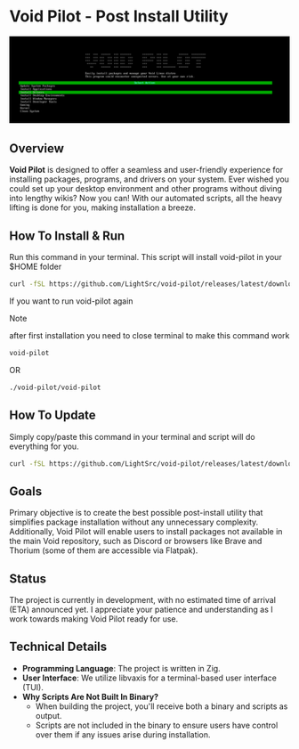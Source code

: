 # Void Pilot - Post Install Utility

![Preview](/.github/preview.png)

## Overview
**Void Pilot** is designed to offer a seamless and user-friendly experience for installing packages, programs, and drivers on your system. Ever wished you could set up your desktop environment and other programs without diving into lengthy wikis? Now you can! With our automated scripts, all the heavy lifting is done for you, making installation a breeze.

## How To Install & Run
Run this command in your terminal. This script will install void-pilot in your $HOME folder
```bash
curl -fSL https://github.com/LightSrc/void-pilot/releases/latest/download/install.sh | sh
```
If you want to run void-pilot again
> [!NOTE]
> after first installation you need to close terminal to make this command work
```bash
void-pilot
```
OR
```bash
./void-pilot/void-pilot
```

## How To Update
Simply copy/paste this command in your terminal and script will do everything for you.
```bash
curl -fSL https://github.com/LightSrc/void-pilot/releases/latest/download/install.sh | sh
```

## Goals
Primary objective is to create the best possible post-install utility that simplifies package installation without any unnecessary complexity. Additionally, Void Pilot will enable users to install packages not available in the main Void repository, such as Discord or browsers like Brave and Thorium (some of them are accessible via Flatpak).

## Status
The project is currently in development, with no estimated time of arrival (ETA) announced yet. I appreciate your patience and understanding as I work towards making Void Pilot ready for use.

## Technical Details

* **Programming Language**: The project is written in Zig.
* **User Interface**: We utilize libvaxis for a terminal-based user interface (TUI).
* **Why Scripts Are Not Built In Binary?**
    + When building the project, you'll receive both a binary and scripts as output.
    + Scripts are not included in the binary to ensure users have control over them if any issues arise during installation.
